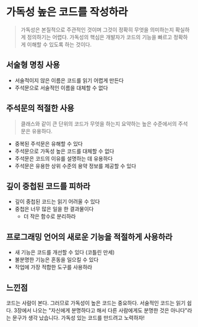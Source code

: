# 가독성 높은 코드를 작성하라
> 가독성은 본질적으로 주관적인 것이며 그것이 정확히 무엇을 의미하는지 확실하게 정의하기는 어렵다. 가독성의 핵심은 개발자가 코드의 기능을 빠르고 정확하게 이해할 수 있도록 하는 것이다.

## 서술형 명칭 사용
- 서술적이지 않은 이름은 코드를 읽기 어렵게 만든다
- 주석문으로 서술적인 이름을 대체할 수 없다

## 주석문의 적절한 사용
> 클래스와 같이 큰 단위의 코드가 무엇을 하는지 요약하는 높은 수준에서의 주석문은 유용하다.
- 중복된 주석문은 유해할 수 있다
- 주석문으로 가독성 높은 코드를 대체할 수 없다
- 주석문은 코드의 이유를 설명하는 데 유용하다
- 주석문은 유용한 상위 수준의 용약 정보를 제공할 수 있다

## 깊이 중첩된 코드를 피하라
- 깊이 중첩된 코드는 읽기 어려울 수 있다
- 중첩은 너무 많은 일을 한 결과물이다
  - 더 작은 함수로 분리하라

## 프로그래밍 언어의 새로운 기능을 적절하게 사용하라
- 새 기능은 코드를 개선할 수 있다 (코틀린 만세)
- 불분명한 기능은 혼동을 일으킬 수 있다
- 작업에 가장 적합한 도구를 사용하라

## 느낀점 
코드는 사람이 본다. 그러므로 가독성이 높은 코드는 중요하다. 서술적인 코드는 읽기 쉽다. 3장에서 나오는 "자신에게 분명하다고 해서 다른 사람에게도 분명한 것은 아니다"라는 문구가 생각 났습니다. 가독성 있는 코드를 만드려고 노력하자!

